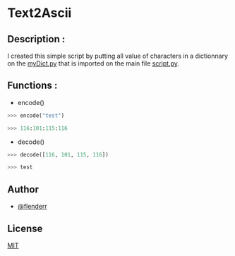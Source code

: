 
# Text2Ascii

## Description :

I created this simple script by putting all value of characters in a dictionnary on the [myDict.py](https://github.com/FlenderrAX/Text2Ascii/blob/main/myDict.py) that is imported on the main file [script.py](https://github.com/FlenderrAX/Text2Ascii/blob/main/script.py).


## Functions :

- encode()

```python
>>> encode("test")

>>> 116:101:115:116
```

- decode()

```python
>>> decode([116, 101, 115, 116])

>>> test
```

## Author

- [@flenderr](https://www.github.com/FlenderrAX)


## License

[MIT](https://choosealicense.com/licenses/mit/)

